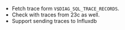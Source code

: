 * Fetch trace form `V$DIAG_SQL_TRACE_RECORDS`.
* Check with traces from 23c as well.
* Support sending traces to Influxdb
